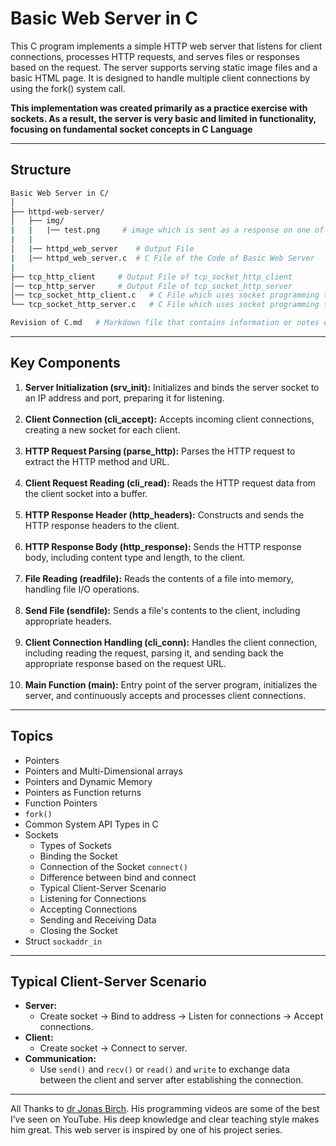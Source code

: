# Basic Web Server in C
This C program implements a simple HTTP web server that listens for client connections, processes HTTP requests, and serves files or responses based on the request. The server supports serving static image files and a basic HTML page. 
It is designed to handle multiple client connections by using the fork() system call.

**This implementation was created primarily as a practice exercise with sockets. As a result, the server is very basic and limited in functionality, focusing on fundamental socket concepts in C Language**

<hr>

## Structure

``` bash
Basic Web Server in C/
│
├── httpd-web-server/
│   ├── img/
|   |   |── test.png     # image which is sent as a response on one of the routes 
|   | 
│   |── httpd_web_server    # Output File 
|   |── httpd_web_server.c  # C File of the Code of Basic Web Server
|
├── tcp_http_client     # Output File of tcp_socket_http_client 
│── tcp_http_server     # Output File of tcp_socket_http_server
│── tcp_socket_http_client.c   # C File which uses socket programming to connect client with the server and allows the flow of request
└── tcp_socket_http_server.c   # C File which uses socket programming to bind server with IP Address and PORT and allows the server to listen for requests

Revision of C.md   # Markdown file that contains information or notes on some intermediate topics of C language.

```

<hr>

## Key Components
1. **Server Initialization (srv_init):** Initializes and binds the server socket to an IP address and port, preparing it for listening.<br><br>
2. **Client Connection (cli_accept):** Accepts incoming client connections, creating a new socket for each client.<br><br>
3. **HTTP Request Parsing (parse_http):** Parses the HTTP request to extract the HTTP method and URL.<br><br>
4. **Client Request Reading (cli_read):** Reads the HTTP request data from the client socket into a buffer.<br><br>
5. **HTTP Response Header (http_headers):** Constructs and sends the HTTP response headers to the client.<br><br>
6. **HTTP Response Body (http_response):** Sends the HTTP response body, including content type and length, to the client.<br><br>
7. **File Reading (readfile):** Reads the contents of a file into memory, handling file I/O operations.<br><br>
8. **Send File (sendfile):** Sends a file's contents to the client, including appropriate headers.<br><br>
9. **Client Connection Handling (cli_conn):** Handles the client connection, including reading the request, parsing it, and sending back the appropriate response based on the request URL.<br><br>
10. **Main Function (main):** Entry point of the server program, initializes the server, and continuously accepts and processes client connections.

<hr>

## Topics 
* Pointers
* Pointers and Multi-Dimensional arrays
* Pointers and Dynamic Memory
* Pointers as Function returns
* Function Pointers
* `fork()`
* Common System API Types in C
* Sockets
  * Types of Sockets
  * Binding the Socket
  * Connection of the Socket `connect()`
  * Difference between bind and connect
  * Typical Client-Server Scenario
  * Listening for Connections
  * Accepting Connections
  * Sending and Receiving Data
  * Closing the Socket
* Struct `sockaddr_in`

<hr>

## Typical Client-Server Scenario 
* **Server:**
  * Create socket → Bind to address → Listen for connections → Accept connections.
* **Client:**
  * Create socket → Connect to server.
* **Communication:**
  * Use `send()` and `recv()` or `read()` and `write` to exchange data between the client and server after establishing the connection.

<hr>

All Thanks to <a href="https://www.youtube.com/@dr-Jonas-Birch">dr Jonas Birch</a>. His programming videos are some of the best I’ve seen on YouTube. His deep knowledge and clear teaching style makes him great. This web server is inspired by one of his 
project series. 

